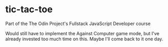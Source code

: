 # tic-tac-toe
Part of the The Odin Project's Fullstack JavaScript Developer course 

Would still have to implement the Against Computer game mode, but I've already invested too much time on this. Maybe I'll come back to it one day.
